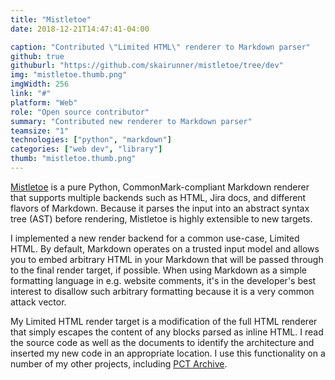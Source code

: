 ```yaml
---
title: "Mistletoe"
date: 2018-12-21T14:47:41-04:00

caption: "Contributed \"Limited HTML\" renderer to Markdown parser"
github: true
githuburl: "https://github.com/skairunner/mistletoe/tree/dev"
img: "mistletoe.thumb.png"
imgWidth: 256
link: "#"
platform: "Web"
role: "Open source contributor"
summary: "Contributed new renderer to Markdown parser"
teamsize: "1"
technologies: ["python", "markdown"]
categories: ["web dev", "library"]
thumb: "mistletoe.thumb.png"
---
```


[Mistletoe](https://github.com/miyuchina/mistletoe) is a pure Python, CommonMark-compliant Markdown renderer that supports multiple backends such as HTML, Jira docs, and different flavors of Markdown. Because it parses the input into an abstract syntax tree (AST) before rendering, Mistletoe is highly extensible to new targets.

I implemented a new render backend for a common use-case, Limited HTML. By default, Markdown operates on a trusted input model and allows you to embed arbitrary HTML in your Markdown that will be passed through to the final render target, if possible. When using Markdown as a simple formatting language in e.g. website comments, it's in the developer's best interest to disallow such arbitrary formatting because it is a very common attack vector.

My Limited HTML render target is a modification of the full HTML renderer that simply escapes the content of any blocks parsed as inline HTML. I read the source code as well as the documents to identify the architecture and inserted my new code in an appropriate location. I use this functionality on a number of my other projects, including [PCT Archive](/projects/pctarchive/).